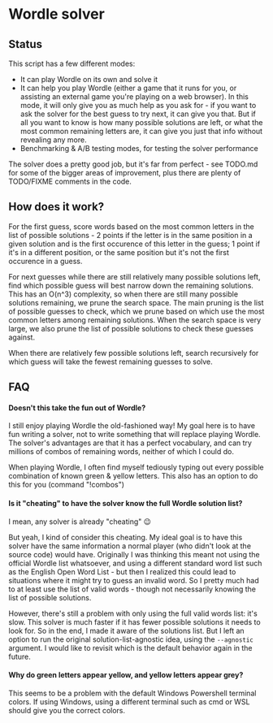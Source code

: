 # Wordle solver

## Status

This script has a few different modes:

* It can play Wordle on its own and solve it
* It can help you play Wordle (either a game that it runs for you, or assisting an external game you're playing on a web browser). In this mode, it will only give you as much help as you ask for - if you want to ask the solver for the best guess to try next, it can give you that. But if all you want to know is how many possible solutions are left, or what the most common remaining letters are, it can give you just that info without revealing any more.
* Benchmarking & A/B testing modes, for testing the solver performance

The solver does a pretty good job, but it's far from perfect - see TODO.md for some of the bigger areas of improvement, plus there are plenty of TODO/FIXME comments in the code.

## How does it work?

For the first guess, score words based on the most common letters in the list of possible solutions - 2 points if the letter is in the same position in a given solution and is the first occurence of this letter in the guess; 1 point if it's in a different position, or the same position but it's not the first occurence in a guess.

For next guesses while there are still relatively many possible solutions left, find which possible guess will best narrow down the remaining solutions.
This has an O(n^3) complexity, so when there are still many possible solutions remaining, we prune the search space.
The main pruning is the list of possible guesses to check, which we prune based on which use the most common letters among remaining solutions.
When the search space is very large, we also prune the list of possible solutions to check these guesses against.

When there are relatively few possible solutions left, search recursively for which guess will take the fewest remaining guesses to solve.

## FAQ

#### Doesn't this take the fun out of Wordle?

I still enjoy playing Wordle the old-fashioned way!
My goal here is to have fun writing a solver, not to write something that will replace playing Wordle. 
The solver's advantages are that it has a perfect vocabulary, and can try millions of combos of remaining words, neither of which I could do.

When playing Wordle, I often find myself tediously typing out every possible combination of known green & yellow letters. This also has an option to do this for you (command "!combos")

#### Is it "cheating" to have the solver know the full Wordle solution list?

I mean, any solver is already "cheating" :wink:

But yeah, I kind of consider this cheating.
My ideal goal is to have this solver have the same information a normal player (who didn't look at the source code) would have.
Originally I was thinking this meant not using the official Wordle list whatsoever, and using a different standard word list such as the English Open Word List - but then I realized this could lead to situations where it might try to guess an invalid word.
So I pretty much had to at least use the list of valid words - though not necessarily knowing the list of possible solutions.

However, there's still a problem with only using the full valid words list: it's slow.
This solver is much faster if it has fewer possible solutions it needs to look for.
So in the end, I made it aware of the solutions list.
But I left an option to run the original solution-list-agnostic idea, using the `--agnostic` argument.
I would like to revisit which is the default behavior again in the future.

#### Why do green letters appear yellow, and yellow letters appear grey?

This seems to be a problem with the default Windows Powershell terminal colors.
If using Windows, using a different terminal such as cmd or WSL should give you the correct colors.
